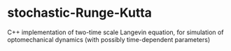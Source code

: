 # stochastic-Runge-Kutta
C++ implementation of two-time scale Langevin equation, for simulation of optomechanical dynamics (with possibly time-dependent parameters)

